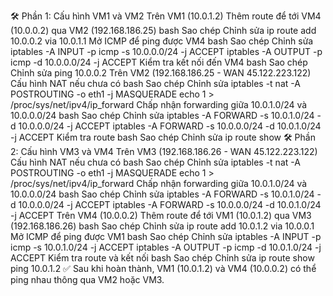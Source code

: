 🛠 Phần 1: Cấu hình VM1 và VM2
Trên VM1 (10.0.1.2)
Thêm route để tới VM4 (10.0.0.2) qua VM2 (192.168.186.25)
bash
Sao chép
Chỉnh sửa
ip route add 10.0.0.2 via 10.0.1.1
Mở ICMP để ping được VM4
bash
Sao chép
Chỉnh sửa
iptables -A INPUT -p icmp -s 10.0.0.0/24 -j ACCEPT
iptables -A OUTPUT -p icmp -d 10.0.0.0/24 -j ACCEPT
Kiểm tra kết nối đến VM4
bash
Sao chép
Chỉnh sửa
ping 10.0.0.2
Trên VM2 (192.168.186.25 - WAN 45.122.223.122)
Cấu hình NAT nếu chưa có
bash
Sao chép
Chỉnh sửa
iptables -t nat -A POSTROUTING -o eth1 -j MASQUERADE
echo 1 > /proc/sys/net/ipv4/ip_forward
Chấp nhận forwarding giữa 10.0.1.0/24 và 10.0.0.0/24
bash
Sao chép
Chỉnh sửa
iptables -A FORWARD -s 10.0.1.0/24 -d 10.0.0.0/24 -j ACCEPT
iptables -A FORWARD -s 10.0.0.0/24 -d 10.0.1.0/24 -j ACCEPT
Kiểm tra route
bash
Sao chép
Chỉnh sửa
ip route show
🛠 Phần 2: Cấu hình VM3 và VM4
Trên VM3 (192.168.186.26 - WAN 45.122.223.122)
Cấu hình NAT nếu chưa có
bash
Sao chép
Chỉnh sửa
iptables -t nat -A POSTROUTING -o eth1 -j MASQUERADE
echo 1 > /proc/sys/net/ipv4/ip_forward
Chấp nhận forwarding giữa 10.0.1.0/24 và 10.0.0.0/24
bash
Sao chép
Chỉnh sửa
iptables -A FORWARD -s 10.0.1.0/24 -d 10.0.0.0/24 -j ACCEPT
iptables -A FORWARD -s 10.0.0.0/24 -d 10.0.1.0/24 -j ACCEPT
Trên VM4 (10.0.0.2)
Thêm route để tới VM1 (10.0.1.2) qua VM3 (192.168.186.26)
bash
Sao chép
Chỉnh sửa
ip route add 10.0.1.2 via 10.0.0.1
Mở ICMP để ping được VM1
bash
Sao chép
Chỉnh sửa
iptables -A INPUT -p icmp -s 10.0.1.0/24 -j ACCEPT
iptables -A OUTPUT -p icmp -d 10.0.1.0/24 -j ACCEPT
Kiểm tra route và kết nối
bash
Sao chép
Chỉnh sửa
ip route show
ping 10.0.1.2
✅ Sau khi hoàn thành, VM1 (10.0.1.2) và VM4 (10.0.0.2) có thể ping nhau thông qua VM2 hoặc VM3.

